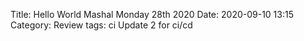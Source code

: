 Title: Hello World Mashal Monday 28th 2020
Date: 2020-09-10 13:15
Category: Review
tags: ci
Update 2 for ci/cd
